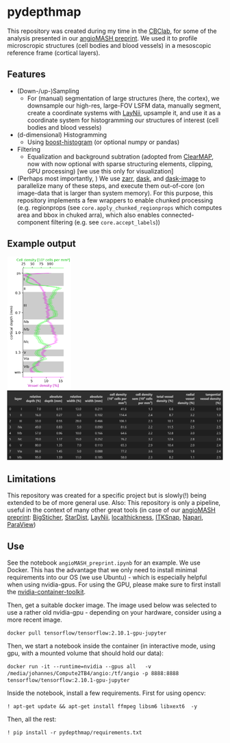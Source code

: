 # pydepthmap

This repository was created during my time in the [CBClab](https://www.cbclab.org/), for some of the analysis presented in our [angioMASH preprint](https://www.researchgate.netd/publication/383502948_Investigating_microscopic_angioarchitecture_in_the_human_visual_cortex_in_3D_with_angioMASH_tissue_clearing_and_labelling). We used it to profile microscropic structures (cell bodies and blood vessels) in a mesoscopic reference frame (cortical layers). 

## Features
- (Down-/up-)Sampling
    - For (manual) segmentation of large structures (here, the cortex), we downsample our high-res, large-FOV LSFM data, manually segment, create a coordinate systems with [LayNii](https://github.com/layerfMRI/LAYNII), upsample it, and use it as a coordinate system for histogramming our structures of interest (cell bodies and blood vessels)
- (d-dimensional) Histogramming 
    - Using [boost-histogram](https://github.com/scikit-hep/boost-histogram) (or optional numpy or pandas)
- Filtering
    - Equalization and background subtration (adopted from [ClearMAP](https://github.com/ClearAnatomics/ClearMap), now with now optional with sparse structuring elements, clipping, GPU processing)
    [we use this only for visualization]
- (Perhaps most importantly, ) We use [zarr](https://zarr.readthedocs.io/en/stable/), [dask](https://www.dask.org/), and [dask-image](https://image.dask.org/en/latest/) to parallelize many of these steps, and execute them out-of-core (on image-data that is larger than system memory). For this purpose, this repository implements a few wrappers to enable chunked processing (e.g. regionprops (see `core.apply_chunked_regionprops` which computes area and bbox in chuked arra), which also enables connected-component filtering (e.g. see `core.accept_labels`))

## Example output

<img src="images/v1_depthplot_density.png" alt="drawing" width="150"/>

<img src="images/v1_table.png" alt="drawing" width="560"/>



## Limitations
This repository was created for a specific project but is slowly(!) being extended to be of more general use. Also: This repository is only a pipeline, useful in the context of many other great tools (in case of our [angioMASH preprint](https://www.researchgate.netd/publication/383502948_Investigating_microscopic_angioarchitecture_in_the_human_visual_cortex_in_3D_with_angioMASH_tissue_clearing_and_labelling): [BigSticher](https://imagej.net/plugins/bigstitcher/), [StarDist](https://github.com/stardist/stardist), [LayNii](https://github.com/layerfMRI/LAYNII), [localthickness](https://pypi.org/project/localthickness/), [ITKSnap](http://www.itksnap.org/pmwiki/pmwiki.php), [Napari](https://napari.org/stable/), [ParaView](https://www.paraview.org/))

## Use
See the notebook `angioMASH_preprint.ipynb` for an example. We use Docker. This has the advantage that we only need to install minimal requirements into our OS (we use Ubuntu) - which is especially helpful when using nvidia-gpus. For using the GPU, please make sure to first install the [nvidia-container-toolkit](https://github.com/NVIDIA/nvidia-container-toolkit).

Then, get a suitable docker image. The image used below was selected to use a rather old nvidia-gpu - depending on your hardware, consider using a more recent image. 
```
docker pull tensorflow/tensorflow:2.10.1-gpu-jupyter
```

Then, we start a notebook inside the container (in interactive mode, using gpu, with a mounted volume that should hold our data):
```
docker run -it --runtime=nvidia --gpus all   -v /media/johannes/Compute2TB4/angio:/tf/angio -p 8888:8888 tensorflow/tensorflow:2.10.1-gpu-jupyter
```

Inside the notebook, install a few requirements. First for using opencv:
```
! apt-get update && apt-get install ffmpeg libsm6 libxext6  -y
```

Then, all the rest:
```
! pip install -r pydepthmap/requirements.txt
```
